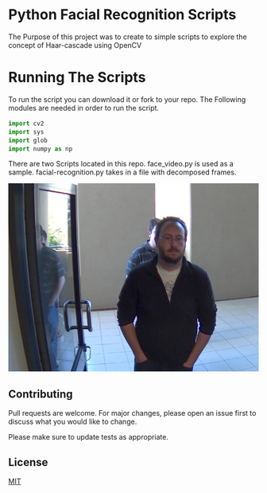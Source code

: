 # Python Facial Recognition Scripts
The Purpose of this project was to create to simple scripts to explore the concept of Haar-cascade using OpenCV

# Running The Scripts

To run the script you can download it or fork to your repo.
The Following modules are needed in order to run the script.

```python
import cv2
import sys
import glob
import numpy as np

```

There are two Scripts located in this repo. face_video.py is used as a sample. facial-recognition.py takes in a file with decomposed frames.

![Test Image 1](https://github.com/delacruzj49/recognition/blob/master/Decomposed-frames/00000739.jpg)



## Contributing
Pull requests are welcome. For major changes, please open an issue first to discuss what you would like to change.

Please make sure to update tests as appropriate.

## License
[MIT](https://choosealicense.com/licenses/mit/)